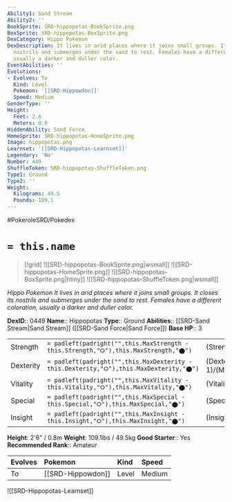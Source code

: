 ```yaml
---
Ability1: Sand Stream
Ability2: ''
BookSprite: SRD-hippopotas-BookSprite.png
BoxSprite: SRD-hippopotas-BoxSprite.png
DexCategory: Hippo Pokemon
DexDescription: It lives in arid places where it joins small groups. It closes its
  nostrils and submerges under the sand to rest. Females have a different coloration,
  usually a darker and duller color.
EventAbilities: ''
Evolutions:
- Evolves: To
  Kind: Level
  Pokemon: '[[SRD-Hippowdon]]'
  Speed: Medium
GenderType: ''
Height:
  Feet: 2.6
  Meters: 0.8
HiddenAbility: Sand Force
HomeSprite: SRD-hippopotas-HomeSprite.png
Image: hippopotas.png
Learnset: '[[SRD-Hippopotas-Learnset]]'
Legendary: 'No'
Number: 449
ShuffleToken: SRD-hippopotas-ShuffleToken.png
Type1: Ground
Type2: ''
Weight:
  Kilograms: 49.5
  Pounds: 109.1
---
```


#PokeroleSRD/Pokedex

# `= this.name`

> [!grid]
> ![[SRD-hippopotas-BookSprite.png|wsmall]]
> ![[SRD-hippopotas-HomeSprite.png]]
> ![[SRD-hippopotas-BoxSprite.png|htiny]]
> ![[SRD-hippopotas-ShuffleToken.png|wsmall]]


*Hippo Pokemon*
*It lives in arid places where it joins small groups. It closes its nostrils and submerges under the sand to rest. Females have a different coloration, usually a darker and duller color.*

**DexID**:: 0449
**Name**:: Hippopotas
**Type**:: Ground
**Abilities**:: [[SRD-Sand Stream|Sand Stream]] ([[SRD-Sand Force|Sand Force]])
**Base HP**:: 3

|           |                                                                                        |                                          |
| --------- | -------------------------------------------------------------------------------------- | ---------------------------------------- |
| Strength  | `= padleft(padright("",this.MaxStrength - this.Strength,"⭘"),this.MaxStrength,"⬤")`    | (Strength::2)/(MaxStrength::5)   |
| Dexterity | `= padleft(padright("",this.MaxDexterity - this.Dexterity,"⭘"),this.MaxDexterity,"⬤")` | (Dexterity:: 1)/(MaxDexterity::3) |
| Vitality  | `= padleft(padright("",this.MaxVitality - this.Vitality,"⭘"),this.MaxVitality,"⬤")`    | (Vitality::2)/(MaxVitality::5)   |
| Special   | `= padleft(padright("",this.MaxSpecial - this.Special,"⭘"),this.MaxSpecial,"⬤")`       | (Special::1)/(MaxSpecial::3)     |
| Insight   | `= padleft(padright("",this.MaxInsight - this.Insight,"⭘"),this.MaxInsight,"⬤")`       | (Insight::1)/(MaxInsight::3)     |

**Height**: 2'6" / 0.8m
**Weight**: 109.1lbs / 49.5kg
**Good Starter**:: Yes
**Recommended Rank**:: Amateur

| Evolves   | Pokemon           | Kind   | Speed   |
|:----------|:------------------|:-------|:--------|
| To        | [[SRD-Hippowdon]] | Level  | Medium  |

![[SRD-Hippopotas-Learnset]]